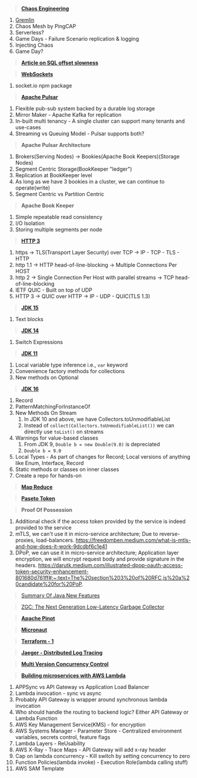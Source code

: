 
> **[Chaos Engineering](https://www.youtube.com/watch?v=1SD18klTuYk&t=1s)**
1. [Gremlin](https://www.gremlin.com/)
2. Chaos Mesh by PingCAP
3. Serverless?
4. Game Days - Failure Scenario replication & logging
5. Injecting Chaos
6. Game Day?

> **[Article on SQL offset slowness](https://use-the-index-luke.com/no-offset)**

> **[WebSockets](https://www.youtube.com/watch?v=8ARodQ4Wlf4)**
1. socket.io npm package

> **[Apache Pulsar](https://www.youtube.com/watch?v=lAVPIY1PRdo&t=81s)**
1. Flexible pub-sub system backed by a durable log storage
2. Mirror Maker - Apache Kafka for replication
3. In-built multi tenancy - A single cluster can support many tenants and use-cases
4. Streaming vs Queuing Model - Pulsar supports both?

> **Apache Pulsar Architecture**
1. Brokers(Serving Nodes) -> Bookies(Apache Book Keepers)(Storage Nodes)
2. Segment Centric Storage(BookKeeper "ledger")
3. Replication at BookKeeper level
4. As long as we have 3 bookies in a cluster, we can continue to operate(write)
5. Segment Centric vs Partition Centric

> **Apache Book Keeper**
1. Simple repeatable read consistency
2. I/O Isolation
3. Storing multiple segments per node


> **[HTTP 3](https://www.youtube.com/watch?v=pUxyukqoXR4)**
1. https -> TLS(Transport Layer Security) over TCP -> IP - TCP - TLS - HTTP
2. http 1.1 -> HTTP head-of-line-blocking -> Multiple Connections Per HOST
3. http 2 -> Single Connection Per Host with parallel streams -> TCP head-of-line-blocking
4. IETF QUIC - Built on top of UDP
5. HTTP 3 -> QUIC over HTTP -> IP - UDP - QUIC(TLS 1.3)

> **[JDK 15]()**
1. Text blocks

> **[JDK 14]()**
1. Switch Expressions

> **[JDK 11]()**
1. Local variable type inference i.e., `var` keyword
2. Convenience factory methods for collections
3. New methods on Optional

> **[JDK 16](https://www.youtube.com/watch?v=1hyWJTjxeGM&t=75s)**
1. Record
2. PatternMatchingForInstanceOf
3. New Methods On Stream
    1. In JDK 10 and above, we have Collectors.toUnmodifiableList
    2. Instead of `collect(Collectors.toUnmodifiableList())` we can directly use `toList()` on streams
4. Warnings for value-based classes
    1. From JDK 9, `Double b = new Double(9.0)` is depreciated
    2. `Double b = 9.0`
5. Local Types - As part of changes for Record; Local versions of anything like Enum, Interface, Record
6. Static methods or classes on inner classes
7. Create a repo for hands-on

> **[Map Reduce](http://nil.csail.mit.edu/6.824/2020/papers/mapreduce.pdf)**

> **[Paseto Token](https://developer.okta.com/blog/2019/10/17/a-thorough-introduction-to-paseto)**

> **Proof Of Possession**
1. Additional check if the access token provided by the service is indeed provided to the service
1. mTLS, we can't use it in micro-service architecture; Due to reverse-proxies, load-balancers. https://freedomben.medium.com/what-is-mtls-and-how-does-it-work-9dcdbf6c1e41
2. DPoP, we can use it in micro-service architecture; Application layer encryption, we will encrypt request body
and provide signature in the headers. https://darutk.medium.com/illustrated-dpop-oauth-access-token-security-enhancement-801680d761ff#:~:text=The%20section%203%20of%20RFC,is%20a%20candidate%20for%20PoP.
   
> [Summary Of Java New Features](https://medium.com/swlh/from-java-8-to-java-15-in-ten-minutes-f42d422a581e)

> [ZGC: The Next Generation Low-Latency Garbage Collector](https://www.youtube.com/watch?v=88E86quLmQA)

> **[Apache Pinot](https://www.youtube.com/watch?v=JV0WxBwJqKE&t=10s)**

> **[Micronaut](https://www.youtube.com/watch?v=ceXt1JKk84U)**

> **[Terraform - 1](https://www.youtube.com/watch?v=YXCuqueNQHk&t=141s)**

> **[Jaeger - Distributed Log Tracing](https://www.youtube.com/watch?v=lJ_XAol-OKM&t=87s)**

> **[Multi Version Concurrency Control](https://www.youtube.com/watch?v=qMSiMf4kSiM&t=53s)**

> **[Building microservices with AWS Lambda](https://www.youtube.com/watch?v=TOn0xhev0Uk&t=184s)**
1. APPSync vs API Gateway vs Application Load Balancer
2. Lambda invocation - sync vs async
3. Probably API Gateway is wrapper around synchronous lambda invocation
4. Who should handle the routing to backend logic? Either API Gateway or Lambda Function
5. AWS Key Management Service(KMS) - for encryption
6. AWS Systems Manager - Parameter Store - Centralized environment variables, secrets control, feature flags
7. Lambda Layers - ReUsability
8. AWS X-Ray - Trace Maps - API Gateway will add x-ray header
9. Cap on lambda concurrency - Kill switch by setting concurrency to zero
1. Function Policies(lambda invoke) - Execution Role(lambda calling stuff)
2. AWS SAM Template
